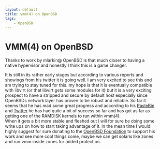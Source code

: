 ```yaml
---
layout: default
title: vmm(4) on OpenBSD
tags: 
    - OpenBSD
---
```

# VMM(4) on OpenBSD  

Thanks to work by mlarkin@ OpenBSD is that much closer to having a native hypervisor and honestly I think this is a
game changer.

<!--more-->

It is still in its rather early stages but according to various reports and showings from his
twitter it is going well. I am very excited to see this and am trying to stay tuned for this.
my hope is that it is eventually compatible with libvirt (or that libvirt gets some modules
for it) but it is a very exciting prospect to have a stripped and secure by default host especially
since OpenBSDs network layer has proven to be robust and reliable.
So far it seems that he has mad some great progress and according to his [PasteBin](http://pastebin.com/B6bs3FB4) and 
[Twitter](https://twitter.com/mlarkin2012/status/640755032875360256) he has had quite a bit of success so far and has got as far as getting one of the RAMDISK kernels to run within vmm(4).  
When it gets a bit more stable and fleshed out I will for sure be doing some write ups on how to start taking advantage of it. In the mean time I would highly suggest 
for sure donating to the [OpenBSD Foundation](http://www.openbsdfoundation.org/) to support his work and see more cool things come, maybe we can get solaris like zones and run 
vmm inside zones for added protection.

